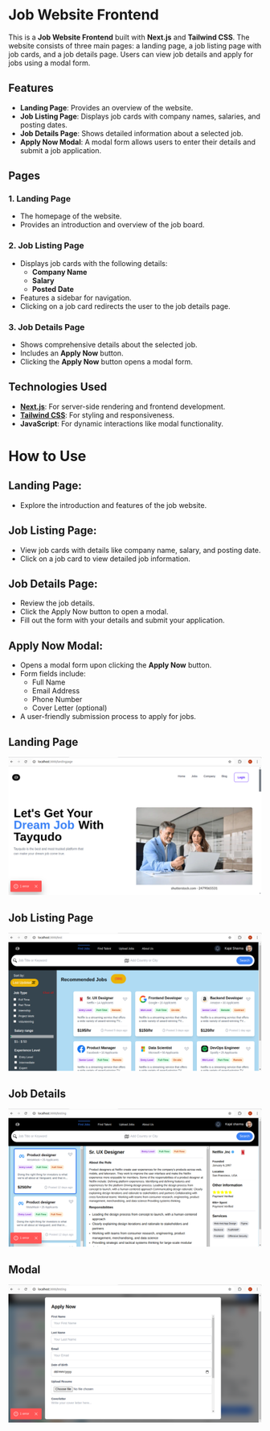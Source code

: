 # Job Website Frontend

This is a **Job Website Frontend** built with **Next.js** and **Tailwind CSS**. The website consists of three main pages: a landing page, a job listing page with job cards, and a job details page. Users can view job details and apply for jobs using a modal form.

## Features

- **Landing Page**: Provides an overview of the website.
- **Job Listing Page**: Displays job cards with company names, salaries, and posting dates.
- **Job Details Page**: Shows detailed information about a selected job.
- **Apply Now Modal**: A modal form allows users to enter their details and submit a job application.

## Pages

### 1. **Landing Page**

- The homepage of the website.
- Provides an introduction and overview of the job board.

### 2. **Job Listing Page**

- Displays job cards with the following details:
  - **Company Name**
  - **Salary**
  - **Posted Date**
- Features a sidebar for navigation.
- Clicking on a job card redirects the user to the job details page.

### 3. **Job Details Page**

- Shows comprehensive details about the selected job.
- Includes an **Apply Now** button.
- Clicking the **Apply Now** button opens a modal form.

## Technologies Used

- **[Next.js](https://nextjs.org/)**: For server-side rendering and frontend development.
- **[Tailwind CSS](https://tailwindcss.com/)**: For styling and responsiveness.
- **JavaScript**: For dynamic interactions like modal functionality.

# How to Use

## Landing Page:

- Explore the introduction and features of the job website.

## Job Listing Page:

- View job cards with details like company name, salary, and posting date.
- Click on a job card to view detailed job information.

## Job Details Page:

- Review the job details.
- Click the Apply Now button to open a modal.
- Fill out the form with your details and submit your application.

## Apply Now Modal:

- Opens a modal form upon clicking the **Apply Now** button.
- Form fields include:
  - Full Name
  - Email Address
  - Phone Number
  - Cover Letter (optional)
- A user-friendly submission process to apply for jobs.

## Landing Page

![Logo](images/landing_page.png)

## Job Listing Page

![Feature Screenshot](images/job_listing_page.png)

## Job Details

![Feature Screenshot](images/job_details.png)

## Modal

![Installation Steps](images/modal.png)
